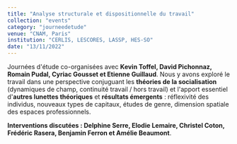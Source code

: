 ```yaml
---
title: "Analyse structurale et dispositionnelle du travail"
collection: "events"
category: "journeedetude"
venue: "CNAM, Paris"
institution: "CERLIS, LESCORES, LASSP, HES-SO"
date: "13/11/2022"
---
```

Journées d'étude co-organisées avec **Kevin Toffel, David Pichonnaz, Romain Pudal, Cyriac Gousset et Etienne Guillaud**. Nous y avons exploré le travail dans une perspective conjuguant les **théories de la socialisation** (dynamiques de champ, continuité travail / hors travail) et l'apport essentiel d'**autres lunettes théoriques** et **résultats émergents**  : réflexivité des individus, nouveaux types de capitaux, études de genre, dimension spatiale des espaces professionnels. 

**Interventions discutées : Delphine Serre, Elodie Lemaire, Christel Coton, Frédéric Rasera, Benjamin Ferron et Amélie Beaumont**. 